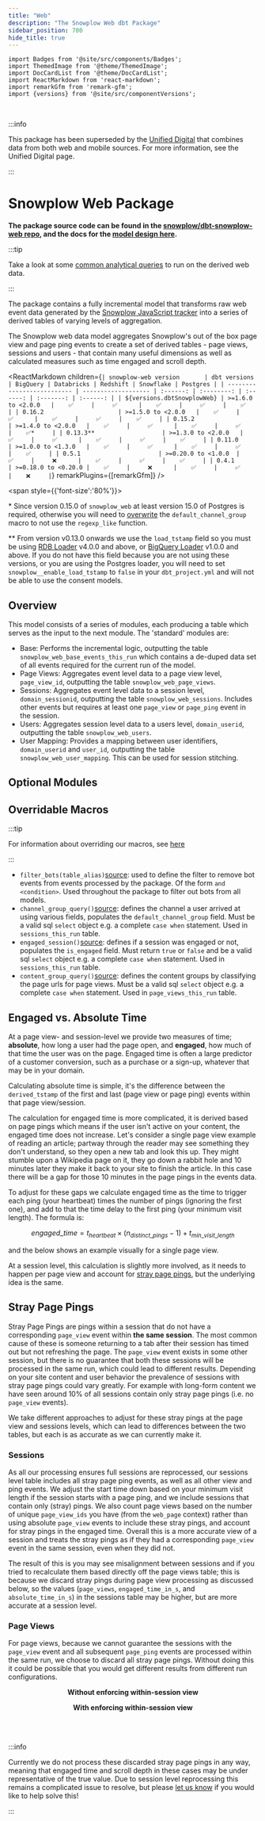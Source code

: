 ```yaml
---
title: "Web"
description: "The Snowplow Web dbt Package"
sidebar_position: 700
hide_title: true
---
```


```mdx-code-block
import Badges from '@site/src/components/Badges';
import ThemedImage from '@theme/ThemedImage';
import DocCardList from '@theme/DocCardList';
import ReactMarkdown from 'react-markdown';
import remarkGfm from 'remark-gfm';
import {versions} from '@site/src/componentVersions';

```
<Badges badgeType="dbt-package Release" pkg="web"></Badges>&nbsp;
<Badges badgeType="Maintained"></Badges>&nbsp;
<Badges badgeType="SCL"></Badges>

:::info

This package has been superseded by the [Unified Digital](/docs/modeling-your-data/modeling-your-data-with-dbt/dbt-models/dbt-unified-data-model/index.md) that combines data from both web and mobile sources. For more information, see the Unified Digital page.

:::

# Snowplow Web Package

**The package source code can be found in the [snowplow/dbt-snowplow-web repo](https://github.com/snowplow/dbt-snowplow-web), and the docs for the [model design here](https://snowplow.github.io/dbt-snowplow-web/#!/overview/snowplow_web).**

:::tip

Take a look at some [common analytical queries](/docs/recipes/recipe-dbt-web-queries/index.md) to run on the derived web data.

:::

The package contains a fully incremental model that transforms raw web event data generated by the [Snowplow JavaScript tracker](/docs/collecting-data/collecting-from-own-applications/javascript-trackers/index.md) into a series of derived tables of varying levels of aggregation.

The Snowplow web data model aggregates Snowplow's out of the box page view and page ping events to create a set of derived tables - page views, sessions and users - that contain many useful dimensions as well as calculated measures such as time engaged and scroll depth.

<p align="center">
<ThemedImage
alt='Web Package data flow'
sources={{
light: require('./images/web-process-light.drawio.png').default,
dark: require('./images/web-process-dark.drawio.png').default
}}
/>
</p>

<ReactMarkdown children={`
| snowplow-web version       | dbt versions        | BigQuery | Databricks | Redshift | Snowflake | Postgres |
| -------------------------- | ------------------- | :------: | :--------: | :------: | :-------: | :------: |
| ${versions.dbtSnowplowWeb} | >=1.6.0 to <2.0.0   |    ✅     |     ✅      |    ✅     |     ✅     |    ✅     |
| 0.16.2                     | >=1.5.0 to <2.0.0   |    ✅     |     ✅      |    ✅     |     ✅     |    ✅     |
| 0.15.2                     | >=1.4.0 to <2.0.0   |    ✅     |     ✅      |    ✅     |     ✅     |    ✅*     |
| 0.13.3**                   | >=1.3.0 to <2.0.0   |    ✅     |     ✅      |    ✅     |     ✅     |    ✅     |
| 0.11.0                     | >=1.0.0 to <1.3.0   |    ✅     |     ✅      |    ✅     |     ✅     |    ✅     |
| 0.5.1                      | >=0.20.0 to <1.0.0  |    ✅     |     ❌      |    ✅     |     ✅     |    ✅     |
| 0.4.1                      | >=0.18.0 to <0.20.0 |    ✅     |     ❌      |    ✅     |     ✅     |    ❌     |
`} remarkPlugins={[remarkGfm]} />

<span style={{'font-size':'80%'}}>

\* Since version 0.15.0 of `snowplow_web` at least version 15.0 of Postgres is required, otherwise you will need to [overwrite](/docs/modeling-your-data/modeling-your-data-with-dbt/dbt-operation/macros-and-keys/index.md#overriding-macros) the `default_channel_group` macro to not use the `regexp_like` function.

** From version v0.13.0 onwards we use the `load_tstamp` field so you must be using [RDB Loader](/docs/pipeline-components-and-applications/loaders-storage-targets/snowplow-rdb-loader/index.md) v4.0.0 and above, or [BigQuery Loader](/docs/pipeline-components-and-applications/loaders-storage-targets/snowplow-rdb-loader/index.md) v1.0.0 and above. If you do not have this field because you are not using these versions, or you are using the Postgres loader, you will need to set `snowplow__enable_load_tstamp` to `false` in your `dbt_project.yml` and will not be able to use the consent models.
</span>

## Overview

This model consists of a series of modules, each producing a table which serves as the input to the next module. The 'standard' modules are:

- Base: Performs the incremental logic, outputting the table `snowplow_web_base_events_this_run` which contains a de-duped data set of all events required for the current run of the model.
- Page Views: Aggregates event level data to a page view level, `page_view_id`, outputting the table `snowplow_web_page_views`.
- Sessions: Aggregates event level data to a session level, `domain_sessionid`, outputting the table `snowplow_web_sessions`. Includes other events but requires at least one `page_view` or `page_ping` event in the session.
- Users: Aggregates session level data to a users level, `domain_userid`, outputting the table `snowplow_web_users`.
- User Mapping: Provides a mapping between user identifiers, `domain_userid` and `user_id`, outputting the table `snowplow_web_user_mapping`. This can be used for session stitching.

## Optional Modules

<DocCardList />

## Overridable Macros

:::tip

For information about overriding our macros, see [here](/docs/modeling-your-data/modeling-your-data-with-dbt/dbt-operation/macros-and-keys/index.md#overriding-macros)

:::

- `filter_bots(table_alias)`[source](https://github.com/snowplow/dbt-snowplow-web/blob/main/macros/filter_bots.sql): used to define the filter to remove bot events from events processed by the package. Of the form `and <condition>`. Used throughout the package to filter out bots from all models.
- `channel_group_query()`[source](https://github.com/snowplow/dbt-snowplow-web/blob/main/macros/channel_group_query.sql): defines the channel a user arrived at using various fields, populates the `default_channel_group` field. Must be a valid sql `select` object e.g. a complete `case when` statement. Used in `sessions_this_run` table.
- `engaged_session()`[source](https://github.com/snowplow/dbt-snowplow-web/blob/main/macros/engaged_session.sql): defines if a session was engaged or not, populates the `is_engaged` field. Must return `true` or `false` and be a valid sql `select` object e.g. a complete `case when` statement. Used in `sessions_this_run` table.
- `content_group_query()`[source](https://github.com/snowplow/dbt-snowplow-web/blob/main/macros/channel_group_query.sql): defines the content groups by classifying the page urls for page views. Must be a valid sql `select` object e.g. a complete `case when` statement. Used in `page_views_this_run` table.

## Engaged vs. Absolute Time
At a page view- and session-level we provide two measures of time; **absolute**, how long a user had the page open, and **engaged**, how much of that time the user was on the page. Engaged time is often a large predictor of a customer conversion, such as a purchase or a sign-up, whatever that may be in your domain.

Calculating absolute time is simple, it's the difference between the `derived_tstamp` of the first and last (page view or page ping) events within that page view/session.

The calculation for engaged time is more complicated, it is derived based on page pings which means if the user isn't active on your content, the engaged time does not increase. Let's consider a single page view example of reading an article; partway through the reader may see something they don't understand, so they open a new tab and look this up. They might stumble upon a Wikipedia page on it, they go down a rabbit hole and 10 minutes later they make it back to your site to finish the article. In this case there will be a gap for those 10 minutes in the page pings in the events data.

To adjust for these gaps we calculate engaged time as the time to trigger each ping (your heartbeat) times the number of pings (ignoring the first one), and add to that the time delay to the first ping (your minimum visit length). The formula is:

$$
engaged\_time=t_{heartbeat}\times (n_{distinct\_pings} -1) + t_{min\_visit\_length}
$$

and the below shows an example visually for a single page view.

<p align="center">
<ThemedImage
alt='Page views and pings showing gaps to highlight the difference between absolute and engaged time'
sources={{
light: require('./images/engaged_time_light.drawio.png').default,
dark: require('./images/engaged_time_dark.drawio.png').default
}}
/>
</p>

At a session level, this calculation is slightly more involved, as it needs to happen per page view and account for [stray page pings](#stray-page-pings), but the underlying idea is the same.


## Stray Page Pings
Stray Page Pings are pings within a session that do not have a corresponding `page_view` event within **the same session**. The most common cause of these is someone returning to a tab after their session has timed out but not refreshing the page. The `page_view` event exists in some other session, but there is no guarantee that both these sessions will be processed in the same run, which could lead to different results. Depending on your site content and user behavior the prevalence of sessions with stray page pings could vary greatly. For example with long-form content we have seen around 10% of all sessions contain only stray page pings (i.e. no `page_view` events).

We take different approaches to adjust for these stray pings at the page view and sessions levels, which can lead to differences between the two tables, but each is as accurate as we can currently make it.

### Sessions
As all our processing ensures full sessions are reprocessed, our sessions level table includes all stray page ping events, as well as all other view and ping events. We adjust the start time down based on your minimum visit length if the session starts with a page ping, and we include sessions that contain only (stray) pings. We also count page views based on the number of unique `page_view_ids` you have (from the `web_page` context) rather than using absolute `page_view` events to include these stray pings, and account for stray pings in the engaged time. Overall this is a more accurate view of a session and treats the stray pings as if they had a corresponding `page_view` event in the same session, even when they did not.

The result of this is you may see misalignment between sessions and if you tried to recalculate them based directly off the page views table; this is because we discard stray pings during page view processing as discussed below, so the values (`page_views`, `engaged_time_in_s`, and `absolute_time_in_s`) in the sessions table may be higher, but are more accurate at a session level.

<p align="center">
<ThemedImage
alt='Stray page ping sessionisation'
sources={{
light: require('./images/stray_sessions_light.drawio.png').default,
dark: require('./images/stray_sessions_dark.drawio.png').default
}}
/>
</p>


### Page Views
For page views, because we cannot guarantee the sessions with the `page_view` event and all subsequent `page_ping` events are processed within the same run, we choose to discard all stray page pings. Without doing this it could be possible that you would get different results from different run configurations.

<div style ={{overflow:'hidden'}}>
<div style={{float: 'left', width: '45%'}}>
<p align="center"><strong>Without enforcing within-session view</strong></p>
<ThemedImage
alt='Stray page ping page views'
sources={{
light: require('./images/stray_views_old-light.drawio.png').default,
dark: require('./images/stray_views_old-dark.drawio.png').default
}}
/>

</div>
<div style={{float: 'right', width: '45%'}}>
<p align="center"><strong>With enforcing within-session view</strong></p>
<ThemedImage
alt='Stray page ping page views'
sources={{
light: require('./images/stray_views_new-light.drawio.png').default,
dark: require('./images/stray_views_new-dark.drawio.png').default
}}
/>
</div>
</div>

<br></br>

:::info

Currently we do not process these discarded stray page pings in any way, meaning that engaged time and scroll depth in these cases may be under representative of the true value. Due to session level reprocessing this remains a complicated issue to resolve, but please [let us know](https://github.com/snowplow/dbt-snowplow-web/issues) if you would like to help solve this!

:::
